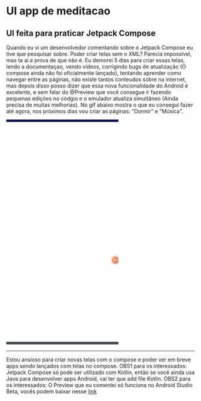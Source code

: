 # UI app de meditacao
UI feita para praticar Jetpack Compose
---
Quando eu vi um desenvolvedor comentando sobre o Jetpack Compose eu tive que pesquisar sobre. Poder criar telas sem o XML? Parecia impossível, mas ta ai a prova de que não é. Eu demorei 5 dias para criar essas telas, lendo a documentaçao, vendo vídeos, corrigindo bugs de atualização (O compose ainda não foi oficialmente lançado), tentando aprender como navegar entre as páginas, não existe tantos conteudos sobre na internet, mas depois disso posso dizer que essa nova funcionalidade do Android é excelente, e sem falar do @Preview que você consegue ir fazendo pequenas edições no códgio e o emulador atualiza simultâneo (Ainda precisa de muitas melhorias).
No gif abaixo mostra o que eu consegui fazer até agora, nos próximos dias vou criar as páginas: "Dormir" e "Música".

![gifuimeditation](https://github.com/BruceTrindade/uiAppMeditacao/blob/main/GifMeditationUICompose3.gif)

---
Estou ansioso para criar novas telas com o compose e poder ver em breve apps sendo lançados com telas no compose. 
OBS1 para os interessados: Jetpack Compose só pode ser utilizado com Kotlin, então se você ainda usa Java para desenvolver apps Android, vai ter que add file Kotlin.
OBS2 para os interessados: O Preview que eu comentei só funciona no Android Studio Beta, vocês podem baixar nesse [link](https://developer.android.com/studio/preview)
